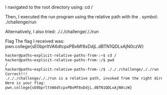 I navigated to the root directory using: cd /

Then, I executed the run program using the relative path with the . symbol: ./challenge/run

Alternatively, I also tried: ./././challenge/././run

Flag
The flag I received was:
pwn.college{sE0bprltVA6dtcpxPBxMf8xDdjL.dBTN1QDLxAjN0czW}
```bash
hacker@paths~explicit-relative-paths-from-:~$ cd /
hacker@paths~explicit-relative-paths-from-:/$ pwd
/
hacker@paths~explicit-relative-paths-from-:/$ ./././challenge/././run
Correct!!!
./././challenge/././run is a relative path, invoked from the right directory!
Here is your flag:
pwn.college{sE0bprltVA6dtcpxPBxMf8xDdjL.dBTN1QDLxAjN0czW}
```